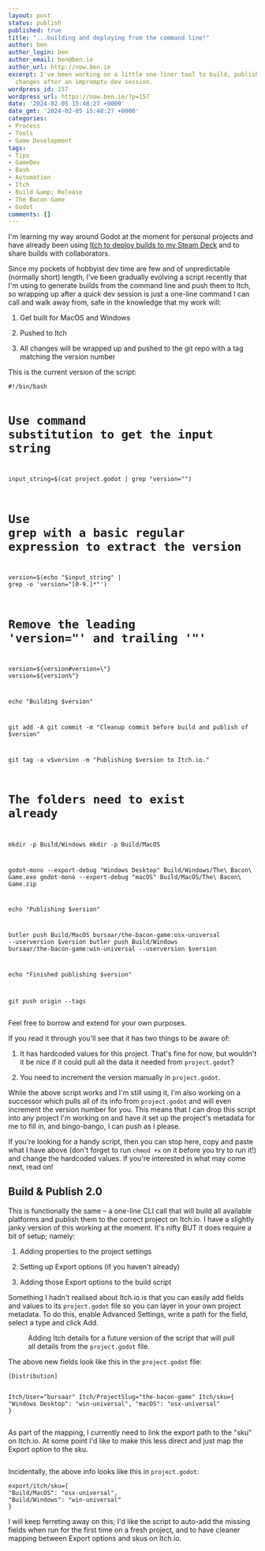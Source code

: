 ```yaml
---
layout: post
status: publish
published: true
title: "...building and deploying from the command line!"
author: ben
author_login: ben
author_email: ben@ben.ie
author_url: http://now.ben.ie
excerpt: I've been working on a little one-liner tool to build, publish and commit
  changes after an impromptu dev session.
wordpress_id: 157
wordpress_url: https://now.ben.ie/?p=157
date: '2024-02-05 15:48:27 +0000'
date_gmt: '2024-02-05 15:48:27 +0000'
categories:
- Process
- Tools
- Game Development
tags:
- Tips
- GameDev
- Bash
- Automation
- Itch
- Build &amp; Release
- The Bacon Game
- Godot
comments: []
---
```

<p><!-- wp:paragraph --></p>
<p>I'm learning my way around Godot at the moment for personal projects and have already been using <a href="https://now.ben.ie/2023/09/03/deploying-builds-to-steam-deck/" data-type="post" data-id="102">Itch to deploy builds to my Steam Deck</a> and to share builds with collaborators. </p>
<p><!-- /wp:paragraph --></p>
<p><!-- wp:paragraph --></p>
<p>Since my pockets of hobbyist dev time are few and of unpredictable (normally short) length, I've been gradually evolving a script recently that I'm using to generate builds from the command line and push them to Itch, so wrapping up after a quick dev session is just a one-line command I can call and walk away from, safe in the knowledge that my work will:</p>
<p><!-- /wp:paragraph --></p>
<p><!-- wp:list {"ordered":true} --></p>
<ol><!-- wp:list-item --></p>
<li>Get built for MacOS and Windows</li>
<p><!-- /wp:list-item --></p>
<p><!-- wp:list-item --></p>
<li>Pushed to Itch</li>
<p><!-- /wp:list-item --></p>
<p><!-- wp:list-item --></p>
<li>All changes will be wrapped up and pushed to the git repo with a tag matching the version number</li>
<p><!-- /wp:list-item --></ol>
<p><!-- /wp:list --></p>
<p><!-- wp:paragraph --></p>
<p>This is the current version of the script:</p>
<p><!-- /wp:paragraph --></p>
<p><!-- wp:code --></p>
<pre class="wp-block-code"><code>#!/bin/bash

# Use command substitution to get the input string
input_string=$(cat project.godot | grep "version=\"")

# Use grep with a basic regular expression to extract the version
version=$(echo "$input_string" | grep -o 'version="&#91;0-9.]*"')

# Remove the leading 'version="' and trailing '"'
version=${version#version=\"}
version=${version%\"}

echo "Building $version"

git add -A
git commit -m "Cleanup commit before build and publish of $version"

git tag -a v$version -m "Publishing $version to Itch.io."

# The folders need to exist already
mkdir -p Build/Windows
mkdir -p Build/MacOS

godot-mono --export-debug "Windows Desktop" Build/Windows/The\ Bacon\ Game.exe
godot-mono --export-debug "macOS" Build/MacOS/The\ Bacon\ Game.zip

echo "Publishing $version"

butler push Build/MacOS bursaar/the-bacon-game:osx-universal --userversion $version
butler push Build/Windows bursaar/the-bacon-game:win-universal --userversion $version

echo "Finished publishing $version"

git push origin --tags</code></pre>
<p><!-- /wp:code --></p>
<p><!-- wp:paragraph --></p>
<p>Feel free to borrow and extend for your own purposes.</p>
<p><!-- /wp:paragraph --></p>
<p><!-- wp:paragraph --></p>
<p>If you read it through you'll see that it has two things to be aware of:</p>
<p><!-- /wp:paragraph --></p>
<p><!-- wp:list {"ordered":true} --></p>
<ol><!-- wp:list-item --></p>
<li>It has hardcoded values for this project. That's fine for now, but wouldn't it be nice if it could pull all the data it needed from <code>project.godot</code>?</li>
<p><!-- /wp:list-item --></p>
<p><!-- wp:list-item --></p>
<li>You need to increment the version manually in <code>project.godot</code>.</li>
<p><!-- /wp:list-item --></ol>
<p><!-- /wp:list --></p>
<p><!-- wp:paragraph --></p>
<p>While the above script works and I'm still using it, I'm also working on a successor which pulls all of its info from <code>project.godot</code> and will even increment the version number for you. This means that I can drop this script into any project I'm working on and have it set up the project's metadata for me to fill in, and bingo-bango, I can push as I please. </p>
<p><!-- /wp:paragraph --></p>
<p><!-- wp:paragraph --></p>
<p>If you're looking for a handy script, then you can stop here, copy and paste what I have above (don't forget to run <code>chmod +x</code> on it before you try to run it!) and change the hardcoded values. If you're interested in what may come next, read on!</p>
<p><!-- /wp:paragraph --></p>
<p><!-- wp:heading --></p>
<h2 class="wp-block-heading">Build &amp; Publish 2.0</h2>
<p><!-- /wp:heading --></p>
<p><!-- wp:paragraph --></p>
<p>This is functionally the same – a one-line CLI call that will build all available platforms and publish them to the correct project on Itch.io. I have a slightly janky version of this working at the moment. It's nifty BUT it does require a bit of setup; namely:</p>
<p><!-- /wp:paragraph --></p>
<p><!-- wp:list {"ordered":true} --></p>
<ol><!-- wp:list-item --></p>
<li>Adding properties to the project settings</li>
<p><!-- /wp:list-item --></p>
<p><!-- wp:list-item --></p>
<li>Setting up Export options (if you haven't already)</li>
<p><!-- /wp:list-item --></p>
<p><!-- wp:list-item --></p>
<li>Adding those Export options to the build script</li>
<p><!-- /wp:list-item --></ol>
<p><!-- /wp:list --></p>
<p><!-- wp:paragraph --></p>
<p>Something I hadn't realised about Itch.io is that you can easily add fields and values to its <code>project.godot</code> file so you can layer in your own project metadata. To do this, enable Advanced Settings, write a path for the field, select a type and click Add.</p>
<p><!-- /wp:paragraph --></p>
<p><!-- wp:image {"id":168,"sizeSlug":"large","linkDestination":"none"} --></p>
<figure class="wp-block-image size-large"><img src="assets/uploads/now.ben.ie/2024/02/Screenshot-2024-02-05-at-15.28.22-962x1024.png" alt="" class="wp-image-168"/><br />
<figcaption class="wp-element-caption">Adding Itch details for a future version of the script that will pull all details from the <code>project.godot</code> file.</figcaption>
</figure>
<p><!-- /wp:image --></p>
<p><!-- wp:paragraph --></p>
<p>The above new fields look like this in the <code>project.godot</code> file:</p>
<p><!-- /wp:paragraph --></p>
<p><!-- wp:code --></p>
<pre class="wp-block-code"><code>&#91;Distribution]

Itch/User="bursaar"
Itch/ProjectSlug="the-bacon-game"
Itch/sku={
"Windows Desktop": "win-universal",
"macOS": "osx-universal"
}</code></pre>
<p><!-- /wp:code --></p>
<p><!-- wp:paragraph --></p>
<p>As part of the mapping, I currently need to link the export path to the "sku" on Itch.io. At some point I'd like to make this less direct and just map the Export option to the sku.</p>
<p><!-- /wp:paragraph --></p>
<p><!-- wp:image {"id":169,"sizeSlug":"large","linkDestination":"none"} --></p>
<figure class="wp-block-image size-large"><img src="assets/uploads/now.ben.ie/2024/02/Screenshot-2024-02-05-at-15.28.51-966x1024.png" alt="" class="wp-image-169"/></figure>
<p><!-- /wp:image --></p>
<p><!-- wp:paragraph --></p>
<p>Incidentally, the above info looks like this in <code>project.godot</code>:</p>
<p><!-- /wp:paragraph --></p>
<p><!-- wp:code --></p>
<pre class="wp-block-code"><code>export/itch/sku={
"Build/MacOS": "osx-universal",
"Build/Windows": "win-universal"
}</code></pre>
<p><!-- /wp:code --></p>
<p><!-- wp:paragraph --></p>
<p>I will keep ferreting away on this; I'd like the script to auto-add the missing fields when run for the first time on a fresh project, and to have cleaner mapping between Export options and skus on Itch.io.</p>
<p><!-- /wp:paragraph --></p>
